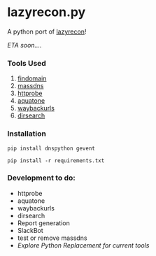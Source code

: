 # lazyrecon.py
A python port of [lazyrecon](https://github.com/nahamsec/lazyrecon)!

_ETA soon...._

### Tools Used
1. [findomain](https://github.com/Edu4rdSHL/findomain)
2. [massdns](https://github.com/blechschmidt/massdns)
3. [httprobe](https://github.com/tomnomnom/httprobe)
4. [aquatone](https://github.com/michenriksen/aquatone)
5. [waybackurls](https://github.com/tomnomnom/waybackurls)
6. [dirsearch](https://github.com/maurosoria/dirsearch)

### Installation

`pip install dnspython gevent`

`pip install -r requirements.txt`

### Development to do:
- httprobe
- aquatone
- waybackurls
- dirsearch
- Report generation
- SlackBot
- test or remove massdns
- _Explore Python Replacement for current tools_
